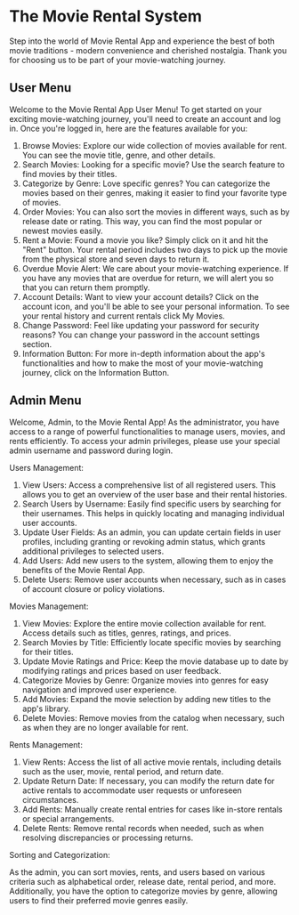 # The Movie Rental System
Step into the world of Movie Rental App and experience the best of both movie traditions - modern convenience and cherished nostalgia. Thank you for choosing us to be part of your movie-watching journey. 

## User Menu
Welcome to the Movie Rental App User Menu! To get started on your exciting movie-watching journey, you'll need to create an account and log in. Once you're logged in, here are the features available for you:

1. Browse Movies: Explore our wide collection of movies available for rent. You can see the movie title, genre, and other details.
2. Search Movies: Looking for a specific movie? Use the search feature to find movies by their titles.
3. Categorize by Genre: Love specific genres? You can categorize the movies based on their genres, making it easier to find your favorite type of movies.
4. Order Movies: You can also sort the movies in different ways, such as by release date or rating. This way, you can find the most popular or newest movies easily.
5. Rent a Movie: Found a movie you like? Simply click on it and hit the "Rent" button. Your rental period includes two days to pick up the movie from the physical store and seven days to return it.
6. Overdue Movie Alert: We care about your movie-watching experience. If you have any movies that are overdue for return, we will alert you so that you can return them promptly.
7. Account Details: Want to view your account details? Click on the account icon, and you'll be able to see your personal information. To see your rental history and current rentals click My Movies.
8. Change Password: Feel like updating your password for security reasons? You can change your password in the account settings section.
9. Information Button: For more in-depth information about the app's functionalities and how to make the most of your movie-watching journey, click on the Information Button.

## Admin Menu
Welcome, Admin, to the Movie Rental App! As the administrator, you have access to a range of powerful functionalities to manage users, movies, and rents efficiently. To access your admin privileges, please use your special admin username and password during login.

Users Management:
1. View Users: Access a comprehensive list of all registered users. This allows you to get an overview of the user base and their rental histories.
2. Search Users by Username: Easily find specific users by searching for their usernames. This helps in quickly locating and managing individual user accounts.
3. Update User Fields: As an admin, you can update certain fields in user profiles, including granting or revoking admin status, which grants additional privileges to selected users.
4. Add Users: Add new users to the system, allowing them to enjoy the benefits of the Movie Rental App.
5. Delete Users: Remove user accounts when necessary, such as in cases of account closure or policy violations.

Movies Management:
1. View Movies: Explore the entire movie collection available for rent. Access details such as titles, genres, ratings, and prices.
2. Search Movies by Title: Efficiently locate specific movies by searching for their titles.
3. Update Movie Ratings and Price: Keep the movie database up to date by modifying ratings and prices based on user feedback.
4. Categorize Movies by Genre: Organize movies into genres for easy navigation and improved user experience.
5. Add Movies: Expand the movie selection by adding new titles to the app's library.
6. Delete Movies: Remove movies from the catalog when necessary, such as when they are no longer available for rent.

Rents Management:
1. View Rents: Access the list of all active movie rentals, including details such as the user, movie, rental period, and return date.
2. Update Return Date: If necessary, you can modify the return date for active rentals to accommodate user requests or unforeseen circumstances.
3. Add Rents: Manually create rental entries for cases like in-store rentals or special arrangements.
4. Delete Rents: Remove rental records when needed, such as when resolving discrepancies or processing returns.

Sorting and Categorization:

As the admin, you can sort movies, rents, and users based on various criteria such as alphabetical order, release date, rental period, and more. Additionally, you have the option to categorize movies by genre, allowing users to find their preferred movie genres easily.

